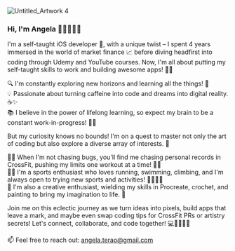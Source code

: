 ![Untitled_Artwork 4](https://github.com/angelaterao/angelaterao/assets/118790712/86b63be6-c45c-4628-8f18-d42581284324)

### Hi, I'm Angela 👋🏻👩🏻‍💻

I'm a self-taught iOS developer 📱, with a unique twist – I spent 4 years immersed in the world of market finance 📈 before diving headfirst into coding through Udemy and YouTube courses. Now, I'm all about putting my self-taught skills to work and building awesome apps! 🚀✨

🔍 I'm constantly exploring new horizons and learning all the things! 🧠  
💡 Passionate about turning caffeine into code and dreams into digital reality. ☕✨  
📚 I believe in the power of lifelong learning, so expect my brain to be a constant work-in-progress! 💪🏻  

But my curiosity knows no bounds! I'm on a quest to master not only the art of coding but also explore a diverse array of interests. 🌟  

🏋️‍♂️ When I'm not chasing bugs, you'll find me chasing personal records in CrossFit, pushing my limits one workout at a time! 🏋️‍♂️   
🏃‍♂️ I'm a sports enthusiast who loves running, swimming, climbing, and I'm always open to trying new sports and activities! 🏊‍♂️🧗‍♂️  
🎨 I'm also a creative enthusiast, wielding my skills in Procreate, crochet, and painting to bring my imagination to life. 🎨  

Join me on this eclectic journey as we turn ideas into pixels, build apps that leave a mark, and maybe even swap coding tips for CrossFit PRs or artistry secrets! Let's connect, collaborate, and code together! 💻🫱🏻‍🫲🏽

📫 Feel free to reach out: [angela.terao@gmail.com](mailto:youremail@example.com)  






<!--
**angelaterao/angelaterao** is a ✨ _special_ ✨ repository because its `README.md` (this file) appears on your GitHub profile.

Here are some ideas to get you started:

- 🔭 I’m currently working on ...
- 🌱 I’m currently learning ...
- 👯 I’m looking to collaborate on ...
- 🤔 I’m looking for help with ...
- 💬 Ask me about ...
- 📫 How to reach me: ...
- 😄 Pronouns: ...
- ⚡ Fun fact: ...
-->
